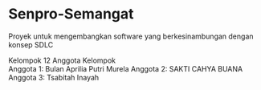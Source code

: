 # Senpro-Semangat
Proyek untuk mengembangkan software yang berkesinambungan dengan konsep SDLC

Kelompok 12 
  Anggota Kelompok  
  Anggota 1: Bulan Aprilia Putri Murela
  Anggota 2: SAKTI CAHYA BUANA
  Anggota 3: Tsabitah Inayah
